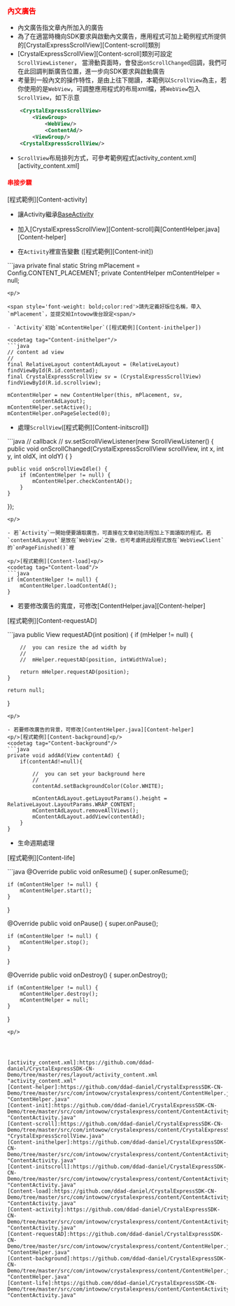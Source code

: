 ﻿<h3 id='content' style='color:red'>內文廣告</h3>

- 內文廣告指文章內所加入的廣告
- 為了在適當時機向SDK要求與啟動內文廣告，應用程式可加上範例程式所提供的[CrystalExpressScrollView][Content-scroll]類別
- [CrystalExpressScrollView][Content-scroll]類別可設定`ScrollViewListener`，
當滑動頁面時，會發出`onScrollChanged`回調，我們可在此回調判斷廣告位置，進一步向SDK要求與啟動廣告
- 考量到一般內文的操作特性，是由上往下閱讀，本範例以`ScrollView`為主，若你使用的是`WebView`，可調整應用程式的布局xml檔，將`WebView`包入`ScrollView`，如下示意
```xml
	<CrystalExpressScrollView>
		<ViewGroup>
			<WebView/>
			<ContentAd/>
		<ViewGroup/>
	<CrystalExpressScrollView/>
```

- `ScrollView`布局排列方式，可參考範例程式[activity_content.xml][activity_content.xml]

<h4 id='content-1' style='color:red'>串接步驟</h4>

<p/>[程式範例][Content-activity]<p/>

- 讓Activity繼承[BaseActivity](./activity_setting)<p/>
<p/>

- 加入[CrystalExpressScrollView][Content-scroll]與[ContentHelper.java][Content-helper]

- 在`Activity`裡宣告變數 ([程式範例][Content-init])

<codetag tag="Content-init"/>
```java
private final static String mPlacement = Config.CONTENT_PLACEMENT;
private ContentHelper mContentHelper = null;

```
<p/>
	
<span style='font-weight: bold;color:red'>請先定義好版位名稱，帶入`mPlacement`，並提交給Intowow後台設定<span/>

- `Activity`初始`mContentHelper`([程式範例][Content-inithelper])

<codetag tag="Content-inithelper"/>
```java
// content ad view
//
final RelativeLayout contentAdLayout = (RelativeLayout) findViewById(R.id.contentad);
final CrystalExpressScrollView sv = (CrystalExpressScrollView) findViewById(R.id.scrollview);

mContentHelper = new ContentHelper(this, mPlacement, sv,
		contentAdLayout);
mContentHelper.setActive();
mContentHelper.onPageSelected(0);
```
<p/>

- 處理`ScrollView`([程式範例][Content-initscroll])
<codetag tag="Content-initscroll"/>
```java
// callback
//
sv.setScrollViewListener(new ScrollViewListener() {
	public void onScrollChanged(CrystalExpressScrollView scrollView,
			int x, int y, int oldX, int oldY) {
	}

	public void onScrollViewIdle() {
		if (mContentHelper != null) {
			mContentHelper.checkContentAD();
		}
	}
});
```
<p/>

- 若`Activity`一開始便要讀取廣告，可直接在文章初始流程加上下面讀取的程式。若`contentAdLayout`是放在`WebView`之後，也可考慮將此段程式放在`WebViewClient`的`onPageFinished()`裡

<p/>[程式範例][Content-load]<p/>
<codetag tag="Content-load"/>
```java
if (mContentHelper != null) {
	mContentHelper.loadContentAd();
}
```
<p/>

- 若要修改廣告的寬度，可修改[ContentHelper.java][Content-helper]

<p/>[程式範例][Content-requestAD]<p/>
<codetag tag="Content-requestAD"/>
```java
public View requestAD(int position) {
	if (mHelper != null) {

		//	you can resize the ad width by
		//
		//	mHelper.requestAD(position, intWidthValue);

		return mHelper.requestAD(position);
	}

	return null;
}
```
<p/>

- 若要修改廣告的背景，可修改[ContentHelper.java][Content-helper]
<p/>[程式範例][Content-background]<p/>
<codetag tag="Content-background"/>
```java
private void addAd(View contentAd) {
	if(contentAd!=null){

		//	you can set your background here
		//
		contentAd.setBackgroundColor(Color.WHITE);

		mContentAdLayout.getLayoutParams().height = RelativeLayout.LayoutParams.WRAP_CONTENT;
		mContentAdLayout.removeAllViews();
		mContentAdLayout.addView(contentAd);
	}
}
```
<p/>

- 生命週期處理

<p/>[程式範例][Content-life]<p/>
<codetag tag="Content-life" id="content_life"/>
```java
@Override
public void onResume() {
	super.onResume();

	if (mContentHelper != null) {
		mContentHelper.start();
	}
}

@Override
public void onPause() {
	super.onPause();

	if (mContentHelper != null) {
		mContentHelper.stop();
	}
}

@Override
public void onDestroy() {
	super.onDestroy();

	if (mContentHelper != null) {
		mContentHelper.destroy();
		mContentHelper = null;
	}

}
```
<p/>

 
 

[activity_content.xml]:https://github.com/ddad-daniel/CrystalExpressSDK-CN-Demo/tree/master/res/layout/activity_content.xml "activity_content.xml"
[Content-helper]:https://github.com/ddad-daniel/CrystalExpressSDK-CN-Demo/tree/master/src/com/intowow/crystalexpress/content/ContentHelper.java#L10 "ContentHelper.java" 
[Content-init]:https://github.com/ddad-daniel/CrystalExpressSDK-CN-Demo/tree/master/src/com/intowow/crystalexpress/content/ContentActivity.java#L25 "ContentActivity.java" 
[Content-scroll]:https://github.com/ddad-daniel/CrystalExpressSDK-CN-Demo/tree/master/src/com/intowow/crystalexpress/content/CrystalExpressScrollView.java#L8 "CrystalExpressScrollView.java" 
[Content-inithelper]:https://github.com/ddad-daniel/CrystalExpressSDK-CN-Demo/tree/master/src/com/intowow/crystalexpress/content/ContentActivity.java#L129 "ContentActivity.java" 
[Content-initscroll]:https://github.com/ddad-daniel/CrystalExpressSDK-CN-Demo/tree/master/src/com/intowow/crystalexpress/content/ContentActivity.java#L141 "ContentActivity.java" 
[Content-load]:https://github.com/ddad-daniel/CrystalExpressSDK-CN-Demo/tree/master/src/com/intowow/crystalexpress/content/ContentActivity.java#L157 "ContentActivity.java" 
[Content-activity]:https://github.com/ddad-daniel/CrystalExpressSDK-CN-Demo/tree/master/src/com/intowow/crystalexpress/content/ContentActivity.java#L23 "ContentActivity.java" 
[Content-requestAD]:https://github.com/ddad-daniel/CrystalExpressSDK-CN-Demo/tree/master/src/com/intowow/crystalexpress/content/ContentHelper.java#L66 "ContentHelper.java" 
[Content-background]:https://github.com/ddad-daniel/CrystalExpressSDK-CN-Demo/tree/master/src/com/intowow/crystalexpress/content/ContentHelper.java#L124 "ContentHelper.java" 
[Content-life]:https://github.com/ddad-daniel/CrystalExpressSDK-CN-Demo/tree/master/src/com/intowow/crystalexpress/content/ContentActivity.java#L164 "ContentActivity.java" 
